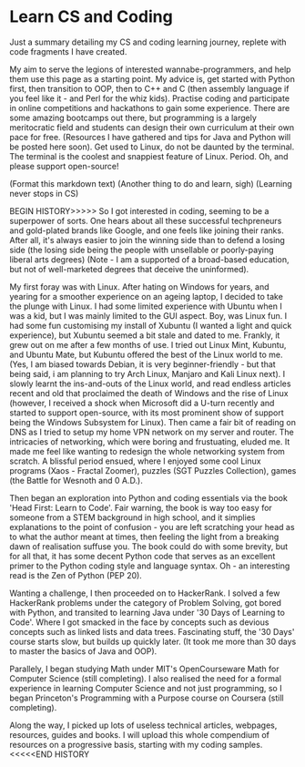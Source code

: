 # Learn CS and Coding

Just a summary detailing my CS and coding learning journey, replete with code fragments I have created.

My aim to serve the legions of interested wannabe-programmers, and help them use this page as a starting point.
My advice is, get started with Python first, then transition to OOP, then to C++ and C (then assembly language if you feel like it - and Perl for the whiz kids).
Practise coding and participate in online competitions and hackathons to gain some experience.
There are some amazing bootcamps out there, but programming is a largely meritocratic field and students can design their own curriculum at their own pace for free. (Resources I have gathered and tips for Java and Python will be posted here soon).
Get used to Linux, do not be daunted by the terminal. The terminal is the coolest and snappiest feature of Linux. Period.
Oh, and please support open-source!

(Format this markdown text) (Another thing to do and learn, sigh) (Learning never stops in CS)

BEGIN HISTORY>>>>>
So I got interested in coding, seeming to be a superpower of sorts. One hears about all these successful techpreneurs and gold-plated brands like Google, and one feels like joining their ranks. After all, it's always easier to join the winning side than to defend a losing side (the losing side being the people with unsellable or poorly-paying liberal arts degrees) (Note - I am a supported of a broad-based education, but not of well-marketed degrees that deceive the uninformed). 

My first foray was with Linux. After hating on Windows for years, and yearing for a smoother experience on an ageing laptop, I decided to take the plunge with Linux. I had some limited experience with Ubuntu when I was a kid, but I was mainly limited to the GUI aspect. Boy, was Linux fun. I had some fun customising my install of Xubuntu (I wanted a light and quick experience), but Xubuntu seemed a bit stale and dated to me. Frankly, it grew out on me after a few months of use. I tried out Linux Mint, Kubuntu, and Ubuntu Mate, but Kubuntu offered the best of the Linux world to me. (Yes, I am biased towards Debian, it is very beginner-friendly - but that being said, i am planning to try Arch Linux, Manjaro and Kali Linux next). I slowly learnt the ins-and-outs of the Linux world, and read endless articles recent and old that proclaimed the death of Windows and the rise of Linux (however, I received a shock when Microsoft did a U-turn recently and started to support open-source, with its most prominent show of support being the Windows Subsystem for Linux). Then came a fair bit of reading on DNS as I tried to setup my home VPN network on my server and router. The intricacies of networking, which were boring and frustuating, eluded me. It made me feel like wanting to redesign the whole networking system from scratch. A blissful period ensued, where I enjoyed some cool Linux programs (Xaos - Fractal Zoomer), puzzles (SGT Puzzles Collection), games (the Battle for Wesnoth and 0 A.D.).

Then began an exploration into Python and coding essentials via the book 'Head First: Learn to Code'. Fair warning, the book is way too easy for someone from a STEM background in high school, and it simplies explanations to the point of confusion - you are left scratching your head as to what the author meant at times, then feeling the light from a breaking dawn of realisation suffuse you. The book could do with some brevity, but for all that, it has some decent Python code that serves as an excellent primer to the Python coding style and language syntax. Oh - an interesting read is the Zen of Python (PEP 20).

Wanting a challenge, I then proceeded on to HackerRank. I solved a few HackerRank problems under the category of Problem Solving, got bored with Python, and transited to learning Java under '30 Days of Learning to Code'. Where I got smacked in the face by concepts such as devious concepts such as linked lists and data trees. Fascinating stuff, the '30 Days' course starts slow, but builds up quickly later. (It took me more than 30 days to master the basics of Java and OOP).

Parallely, I began studying Math under MIT's OpenCourseware Math for Computer Science (still completing). I also realised the need for a formal experience in learning Computer Science and not just programming, so I began Princeton's Programming with a Purpose course on Coursera (still completing).

Along the way, I picked up lots of useless technical articles, webpages, resources, guides and books. I will upload this whole compendium of resources on a progressive basis, starting with my coding samples.
<<<<<END HISTORY
